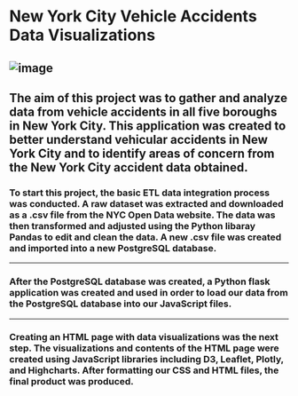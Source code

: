 # New York City Vehicle Accidents Data Visualizations
![image](https://user-images.githubusercontent.com/120426753/234059723-65adbf0d-5815-4957-90df-ae76dd28cc5c.png)
-----------------------------------------------------------------------------------------------------------------------------------------------------------------------
The aim of this project was to gather and analyze data from vehicle accidents in all five boroughs in New York City. This application was created to better understand vehicular accidents in New York City and to identify areas of concern from the New York City accident data obtained. 
-----------------------------------------------------------------------------------------------------------------------------------------------------------------------
### To start this project, the basic ETL data integration process was conducted. A raw dataset was extracted and downloaded as a .csv file from the NYC Open Data website. The data was then transformed and adjusted using the Python libaray Pandas to edit and clean the data. A new .csv file was created and imported into a new PostgreSQL database.  
-----------------------------------------------------------------------------------------------------------------------------------------------------------------------
### After the PostgreSQL database was created, a Python flask application was created and used in order to load our data from the PostgreSQL database into our JavaScript files.
-----------------------------------------------------------------------------------------------------------------------------------------------------------------------
### Creating an HTML page with data visualizations was the next step. The visualizations and contents of the HTML page were created using JavaScript libraries including D3, Leaflet, Plotly, and Highcharts. After formatting our CSS and HTML files, the final product was produced. 
